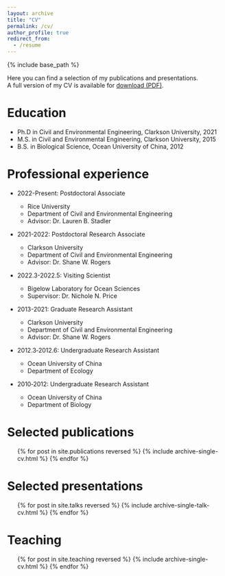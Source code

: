 ```yaml
---
layout: archive
title: "CV"
permalink: /cv/
author_profile: true
redirect_from:
  - /resume
---
```


{% include base_path %}

Here you can find a selection of my publications and presentations.  
A full version of my CV is available for [download (PDF)](/files/JingjingWu_CV.pdf).

Education
======
* Ph.D in Civil and Environmental Engineering, Clarkson University, 2021
* M.S. in Civil and Environmental Engineering, Clarkson University, 2015
* B.S. in Biological Science, Ocean University of China, 2012

Professional experience
======
* 2022-Present: Postdoctoral Associate
  * Rice University
  * Department of Civil and Environmental Engineering
  * Advisor: Dr. Lauren B. Stadler

* 2021-2022: Postdoctoral Research Associate
  * Clarkson University
  * Department of Civil and Environmental Engineering
  * Advisor: Dr. Shane W. Rogers

* 2022.3-2022.5: Visiting Scientist
  * Bigelow Laboratory for Ocean Sciences
  * Supervisor: Dr. Nichole N. Price

* 2013-2021: Graduate Research Assistant
  * Clarkson University
  * Department of Civil and Environmental Engineering
  * Advisor: Dr. Shane W. Rogers

* 2012.3‑2012.6: Undergraduate Research Assistant
  * Ocean University of China
  * Department of Ecology
    
* 2010‑2012: Undergraduate Research Assistant
  * Ocean University of China
  * Department of Biology

<!--
Skills
======
* Skill 1
* Skill 2
  * Sub-skill 2.1
  * Sub-skill 2.2
  * Sub-skill 2.3
* Skill 3
-->

Selected publications
======
  <ul>{% for post in site.publications reversed %}
    {% include archive-single-cv.html %}
  {% endfor %}</ul>
  
Selected presentations
======
  <ul>{% for post in site.talks reversed %}
    {% include archive-single-talk-cv.html  %}
  {% endfor %}</ul>
  
Teaching
======
  <ul>{% for post in site.teaching reversed %}
    {% include archive-single-cv.html %}
  {% endfor %}</ul>

<!--
Service and leadership
======
* Currently signed in to 43 different slack teams
-->

